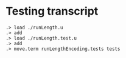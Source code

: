 # Testing transcript

```ucm
.> load ./runLength.u
.> add
.> load ./runLength.test.u
.> add
.> move.term runLengthEncoding.tests tests
```

